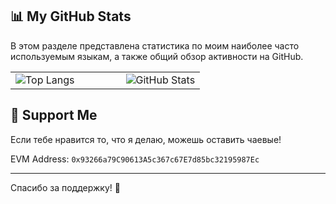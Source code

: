 ## 📊 My GitHub Stats

В этом разделе представлена статистика по моим наиболее часто используемым языкам, а также общий обзор активности на GitHub.

<div align="center">
  
<table>
  <tr>
    <!-- Левая карточка -->
    <td>
      <img 
        src="https://github-readme-stats.vercel.app/api/top-langs/?username=k2wGG&exclude_repo=github-readme-stats,anuraghazra.github.io&theme=radical" 
        alt="Top Langs" 
      />
    </td>
    <!-- Промежуточная ячейка для отступа -->
    <td style="min-width: 50px;"></td>
    <!-- Правая карточка -->
    <td>
      <img 
        src="https://github-readme-stats.vercel.app/api?username=k2wGG&show_icons=true&theme=radical" 
        alt="GitHub Stats" 
      />
    </td>
  </tr>
</table>

</div>

## 💖 Support Me

Если тебе нравится то, что я делаю, можешь оставить чаевые!

EVM Address: ```0x93266a79C90613A5c367c67E7d85bc32195987Ec```

---

Спасибо за поддержку! 🙌
